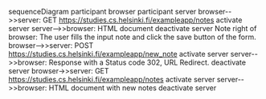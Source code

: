 sequenceDiagram
    participant browser
    participant server
    browser-->>server: GET https://studies.cs.helsinki.fi/exampleapp/notes
    activate server
    server-->>browser: HTML document
    deactivate server
    Note right of browser: The user fills the input note and click the save button of the form.
    browser-->>server: POST https://studies.cs.helsinki.fi/exampleapp/new_note
    activate server
    server-->>browser: Response with a Status code 302, URL Redirect.
    deactivate server
    browser->>server: GET https://studies.cs.helsinki.fi/exampleapp/notes
    activate server
    server-->>browser: HTML document with new notes
    deactivate server